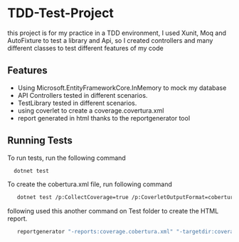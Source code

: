 
# TDD-Test-Project

this project is for my practice in a TDD environment, I used Xunit, Moq and AutoFixture to test a library and Api, so I created controllers and many different classes to test different features of my code




## Features

- Using Microsoft.EntityFrameworkCore.InMemory to mock my database
- API Controllers tested in different scenarios.
- TestLibrary tested in different scenarios.
- using coverlet to create a coverage.covertura.xml
- report generated in html thanks to the reportgenerator tool


## Running Tests

To run tests, run the following command

```bash
  dotnet test
```

To create the cobertura.xml file, run following command

```bash
   dotnet test /p:CollectCoverage=true /p:CoverletOutputFormat=cobertura /p:ExcludeByAttribute="ExcludeFromCodeCoverage" /
```
following used this another command on Test folder to create the HTML report.
```bash
   reportgenerator "-reports:coverage.cobertura.xml" "-targetdir:coveragereport" -reporttypes:Html
```
